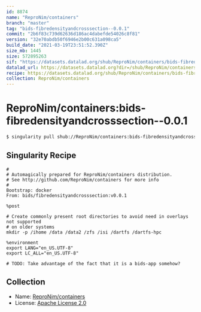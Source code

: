 ```yaml
---
id: 8874
name: "ReproNim/containers"
branch: "master"
tag: "bids-fibredensityandcrosssection--0.0.1"
commit: "2b6f83c739d62636d186ac4dabefde54026c8f81"
version: "32e70abdb50f6946e2b00c631a098ca5"
build_date: "2021-03-19T23:51:52.390Z"
size_mb: 1445
size: 572895263
sif: "https://datasets.datalad.org/shub/ReproNim/containers/bids-fibredensityandcrosssection--0.0.1/2021-03-19-2b6f83c7-32e70abd/32e70abdb50f6946e2b00c631a098ca5.simg"
datalad_url: https://datasets.datalad.org?dir=/shub/ReproNim/containers/bids-fibredensityandcrosssection--0.0.1/2021-03-19-2b6f83c7-32e70abd/
recipe: https://datasets.datalad.org/shub/ReproNim/containers/bids-fibredensityandcrosssection--0.0.1/2021-03-19-2b6f83c7-32e70abd/Singularity
collection: ReproNim/containers
---
```


# ReproNim/containers:bids-fibredensityandcrosssection--0.0.1

```bash
$ singularity pull shub://ReproNim/containers:bids-fibredensityandcrosssection--0.0.1
```

## Singularity Recipe

```singularity
#
# Automagically prepared for ReproNim/containers distribution.
# See http://github.com/ReproNim/containers for more info
#
Bootstrap: docker
From: bids/fibredensityandcrosssection:v0.0.1

%post

# Create commonly present root directories to avoid need in overlays not supported
# on older systems
mkdir -p /ihome /data /data2 /zfs /isi /dartfs /dartfs-hpc

%environment
export LANG="en_US.UTF-8"
export LC_ALL="en_US.UTF-8"

# TODO: Take advantage of the fact that it is a bids-app somehow?
```

## Collection

 - Name: [ReproNim/containers](https://github.com/ReproNim/containers)
 - License: [Apache License 2.0](https://api.github.com/licenses/apache-2.0)

